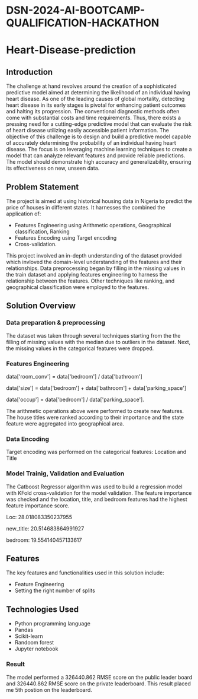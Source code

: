 # DSN-2024-AI-BOOTCAMP-QUALIFICATION-HACKATHON
# Heart-Disease-prediction
## Introduction
The challenge at hand revolves around the creation of a sophisticated predictive model aimed at determining the likelihood of an individual having heart disease. As one of the leading causes of global mortality, detecting heart disease in its early stages is pivotal for enhancing patient outcomes and halting its progression. The conventional diagnostic methods often come with substantial costs and time requirements. Thus, there exists a pressing need for a cutting-edge predictive model that can evaluate the risk of heart disease utilizing easily accessible patient information.
The objective of this challenge is to design and build a predictive model capable of accurately determining the probability of an individual having heart disease. The focus is on leveraging machine learning techniques to create a model that can analyze relevant features and provide reliable predictions. The model should demonstrate high accuracy and generalizability, ensuring its effectiveness on new, unseen data.

## Problem Statement
The project is aimed at using historical housing data in Nigeria to predict the price of houses in different states. It harnesses the combined the application of: 
+ Features Engineering using Arithmetic operations,  Geographical classification, Ranking
+ Features Encoding using Target encoding
+ Cross-validation.

This project involved an in-depth understanding of the dataset provided which invloved the domain-level understanding of the features and their relationships. Data preprocessing began by filling in the missing values in the train dataset and  applying features engineering to harness the relationship between the features. Other techniques like ranking, and geographical classification were employed to the features. 
## Solution Overview
### Data preparation & preprocessing
The dataset was taken through several techniques starting from the the filling of missing values with the median due to outliers in the dataset. Next, the missing values in the categorical features were dropped.

### Features Engineering
data['room_conv'] = data['bedroom'] / data['bathroom']

data['size'] = data['bedroom'] + data['bathroom'] + data['parking_space']
    
data['occup'] = data['bedroom'] / data['parking_space']. 

The arithmetic operations above were performed to create new features. The house titles were ranked according to their importance and the state feature were aggregated into geographical area.
### Data Encoding
Target encoding was performed on the categorical features: Location and Title

### Model Trainig, Validation and Evaluation
The Catboost Regressor algorithm was used to build a regression model with KFold cross-validation for the model validation. The feature importance was checked and the location, title, and bedroom features had the highest feature importance score.

Loc:  28.018083350237955

new_title: 20.514683864991927

bedroom: 19.554140457133617

## Features
The key features and functionalities used in this solution include:
+ Feature Engineering 
+ Setting the right number of splits

## Technologies Used
+ Python programming language
+ Pandas
+ Scikit-learn
+ Randoom forest
+ Jupyter notebook

### Result
The model performed a 326440.862 RMSE score on the public leader board and 326440.862 RMSE score on the private leaderboard. This result placed me 5th postion on the leaderboard.

